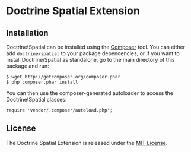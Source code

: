 Doctrine Spatial Extension
==========================

Installation
------------

Doctrine\Spatial can be installed using the [Composer](http://packagist.org/) tool. You can either add `doctrine/spatial` to your package dependencies, or if you want to install Doctrine\Spatial as standalone, go to the main directory of this package and run:

    $ wget http://getcomposer.org/composer.phar 
    $ php composer.phar install

You can then use the composer-generated autoloader to access the Doctrine\Spatial classes:

    require 'vendor/.composer/autoload.php';

License
-------

The Doctrine Spatial Extension is released under the [MIT License](https://github.com/jsor/doctrine-spatial/blob/master/LICENSE).
